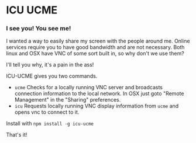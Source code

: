 # ICU UCME
### I see you! You see me!

I wanted a way to easily share my screen with the people around me. Online services require you to have good bandwidth and are not necessary. Both linux and OSX have VNC of some sort built in, so why don't we use them?

I'll tell you why, it's a pain in the ass!

ICU-UCME gives you two commands.
 - `ucme` Checks for a locally running VNC server and broadcasts connection information to the local network. In OSX just goto "Remote Management" in the "Sharing" preferences.
 - `icu` Requests locally running VNC display information from `ucme` and opens vnc to connect to it.

Install with `npm install -g icu-ucme`

That's it!